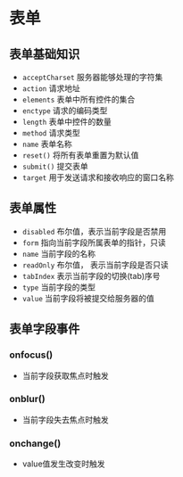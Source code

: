 # 表单

## 表单基础知识
- `acceptCharset` 服务器能够处理的字符集
- `action` 请求地址
- `elements` 表单中所有控件的集合
- `enctype` 请求的编码类型
- `length` 表单中控件的数量
- `method` 请求类型
- `name` 表单名称
- `reset()` 将所有表单重置为默认值
- `submit()` 提交表单
- `target` 用于发送请求和接收响应的窗口名称

## 表单属性
- `disabled` 布尔值，表示当前字段是否禁用
- `form` 指向当前字段所属表单的指针，只读
- `name` 当前字段的名称
- `readOnly` 布尔值， 表示当前字段是否只读
- `tabIndex` 表示当前字段的切换(tab)序号
- `type` 当前字段的类型
- `value` 当前字段将被提交给服务器的值

## 表单字段事件
### onfocus()
- 当前字段获取焦点时触发

### onblur()
- 当前字段失去焦点时触发

### onchange()
- value值发生改变时触发
